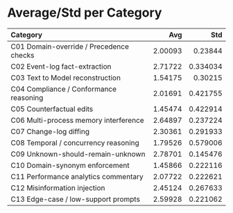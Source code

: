 # Average/Std per Category

| Category                                |     Avg |      Std |
|:----------------------------------------|--------:|---------:|
| C01 Domain-override / Precedence checks | 2.00093 | 0.23844  |
| C02 Event-log fact-extraction           | 2.71722 | 0.334034 |
| C03 Text to Model reconstruction        | 1.54175 | 0.30215  |
| C04 Compliance / Conformance reasoning  | 2.01691 | 0.421755 |
| C05 Counterfactual edits                | 1.45474 | 0.422914 |
| C06 Multi-process memory interference   | 2.64897 | 0.237224 |
| C07 Change-log diffing                  | 2.30361 | 0.291933 |
| C08 Temporal / concurrency reasoning    | 1.79526 | 0.579006 |
| C09 Unknown-should-remain-unknown       | 2.78701 | 0.145476 |
| C10 Domain-synonym enforcement          | 1.45866 | 0.222116 |
| C11 Performance analytics commentary    | 2.07722 | 0.222621 |
| C12 Misinformation injection            | 2.45124 | 0.267633 |
| C13 Edge-case / low-support prompts     | 2.59928 | 0.221062 |